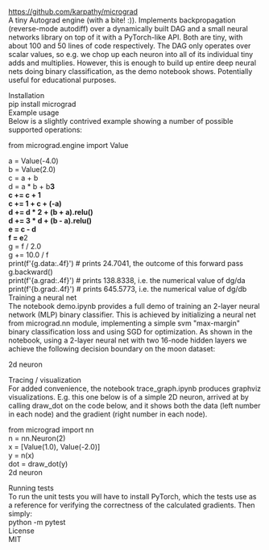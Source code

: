 https://github.com/karpathy/micrograd </br>
A tiny Autograd engine (with a bite! :)). Implements backpropagation (reverse-mode autodiff) over a dynamically built DAG and a small neural networks library on top of it with a PyTorch-like API. Both are tiny, with about 100 and 50 lines of code respectively. The DAG only operates over scalar values, so e.g. we chop up each neuron into all of its individual tiny adds and multiplies. However, this is enough to build up entire deep neural nets doing binary classification, as the demo notebook shows. Potentially useful for educational purposes.

Installation</br>
pip install micrograd</br>
Example usage</br>
Below is a slightly contrived example showing a number of possible supported operations:</br>

from micrograd.engine import Value

a = Value(-4.0) </br>
b = Value(2.0)</br>
c = a + b</br>
d = a * b + b**3</br>
c += c + 1</br>
c += 1 + c + (-a)</br>
d += d * 2 + (b + a).relu()</br>
d += 3 * d + (b - a).relu()</br>
e = c - d</br>
f = e**2</br>
g = f / 2.0</br>
g += 10.0 / f</br>
print(f'{g.data:.4f}') # prints 24.7041, the outcome of this forward pass</br>
g.backward()</br>
print(f'{a.grad:.4f}') # prints 138.8338, i.e. the numerical value of dg/da</br>
print(f'{b.grad:.4f}') # prints 645.5773, i.e. the numerical value of dg/db</br>
Training a neural net</br>
The notebook demo.ipynb provides a full demo of training an 2-layer neural network (MLP) binary classifier. This is achieved by initializing a neural net from micrograd.nn module, implementing a simple svm "max-margin" binary classification loss and using SGD for optimization. As shown in the notebook, using a 2-layer neural net with two 16-node hidden layers we achieve the following decision boundary on the moon dataset:

2d neuron</br>

Tracing / visualization</br>
For added convenience, the notebook trace_graph.ipynb produces graphviz visualizations. E.g. this one below is of a simple 2D neuron, arrived at by calling draw_dot on the code below, and it shows both the data (left number in each node) and the gradient (right number in each node).

from micrograd import nn</br>
n = nn.Neuron(2)</br>
x = [Value(1.0), Value(-2.0)]</br>
y = n(x)</br>
dot = draw_dot(y)</br>
2d neuron</br>

Running tests</br>
To run the unit tests you will have to install PyTorch, which the tests use as a reference for verifying the correctness of the calculated gradients. Then simply:
</br>
python -m pytest</br>
License</br>
MIT</br>
